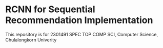 # RCNN for Sequential Recommendation Implementation
This repository is for 2301491 SPEC TOP COMP SCI, Computer Science, Chulalongkorn Univerity

